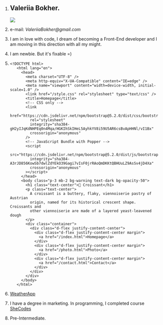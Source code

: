 1. ## Valeriia Bokher.
    ![](file://photo.jpg)
1. e-mail: _ValeriiaBokher@gmail.com_
1. I am in love with code, I dream of becoming a Front-End developer and I am moving in this direction with all my might.
1. I am newbie. But it's fixable =)
1. ```
   <!DOCTYPE html>
      <html lang="en">
        <head>
          <meta charset="UTF-8" />
          <meta http-equiv="X-UA-Compatible" content="IE=edge" />
          <meta name="viewport" content="width=device-width, initial-scale=1.0" />
          <link href="/style.css" rel="stylesheet" type="text/css" />
          <title>Homepage</title>
          <!-- CSS only -->
          <link
            href="https://cdn.jsdelivr.net/npm/bootstrap@5.2.0/dist/css/bootstrap.min.css"
            rel="stylesheet"
            integrity="sha384-gH2yIJqKdNHPEq0n4Mqa/HGKIhSkIHeL5AyhkYV8i59U5AR6csBvApHHNl/vI1Bx"
            crossorigin="anonymous"
          />
          <!-- JavaScript Bundle with Popper -->
          <script
            src="https://cdn.jsdelivr.net/npm/bootstrap@5.2.0/dist/js/bootstrap.bundle.min.js"
            integrity="sha384-A3rJD856KowSb7dwlZdYEkO39Gagi7vIsF0jrRAoQmDKKtQBHUuLZ9AsSv4jD4Xa"
            crossorigin="anonymous"
          ></script>
        </head>
        <body class="p-3 mb-2 bg-warning text-dark bg-opacity-50">
          <h1 class="text-center">🥐 Croissant</h1>
          <p class="text-center">
            A croissant is a buttery, flaky, viennoiserie pastry of Austrian
            origin, named for its historical crescent shape. Croissants and
            other viennoiserie are made of a layered yeast-leavened dough
          </p>
          <div class="container">
            <div class="d-flex justify-content-center">
              <div class="d-flex justify-content-center margin">
                <a href="/index.html">Homepage</a>
              </div>
              <div class="d-flex justify-content-center margin">
                <a href="/photo.html">Photo</a>
              </div>
              <div class="d-flex justify-content-center margin">
                <a href="/contact.html">Contact</a>
              </div>
            </div>
          </div>
        </body>
      </html>
   ```

1. [WeatherApp](https://github.com/ValeriiaBokher/Weather)
1. I have a degree in marketing. In programming, I completed course [SheCodes](https://www.shecodes.io/)
1. Pre-Intermediate.
